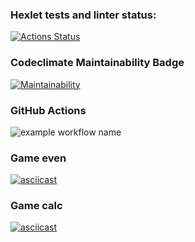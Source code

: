 ### Hexlet tests and linter status:
[![Actions Status](https://github.com/AlexStolbov/python-project-lvl1/workflows/hexlet-check/badge.svg)](https://github.com/AlexStolbov/python-project-lvl1/actions)
### Codeclimate Maintainability Badge
[![Maintainability](https://api.codeclimate.com/v1/badges/a99a88d28ad37a79dbf6/maintainability)](https://codeclimate.com/github/codeclimate/codeclimate/maintainability)
### GitHub Actions
![example workflow name](https://github.com/AlexStolbov/python-project-lvl1/workflows/Python%20CI/badge.svg)
### Game even
[![asciicast](https://asciinema.org/a/LAhppwXPXRex3IbsqXR565mA7.svg)](https://asciinema.org/a/LAhppwXPXRex3IbsqXR565mA7)
### Game calc
[![asciicast](https://asciinema.org/a/vibuOcxLLHORAobD3yTQWczLn.svg)](https://asciinema.org/a/vibuOcxLLHORAobD3yTQWczLn)